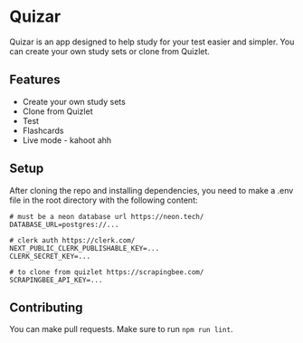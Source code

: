 # Quizar

Quizar is an app designed to help study for your test easier and simpler. You can create your own study sets or clone from Quizlet.

## Features

- Create your own study sets
- Clone from Quizlet
- Test
- Flashcards
- Live mode - kahoot ahh

## Setup
After cloning the repo and installing dependencies, you need to make a .env file in the root directory with the following content:

```
# must be a neon database url https://neon.tech/
DATABASE_URL=postgres://... 

# clerk auth https://clerk.com/
NEXT_PUBLIC_CLERK_PUBLISHABLE_KEY=...
CLERK_SECRET_KEY=...

# to clone from quizlet https://scrapingbee.com/
SCRAPINGBEE_API_KEY=...
```

## Contributing

You can make pull requests. Make sure to run `npm run lint`.